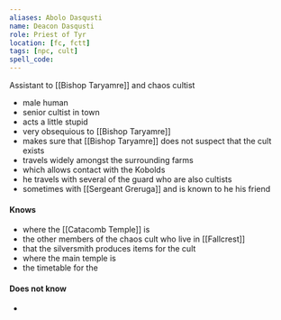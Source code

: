 ```yaml
---
aliases: Abolo Dasqusti
name: Deacon Dasqusti
role: Priest of Tyr
location: [fc, fctt]
tags: [npc, cult]
spell_code:
---
```


Assistant to [[Bishop Taryamre]] and chaos cultist

- male human
- senior cultist in town
- acts a little stupid
- very obsequious to [[Bishop Taryamre]]
- makes sure that [[Bishop Taryamre]] does not suspect that the cult exists
- travels widely amongst the surrounding farms
- which allows contact with the Kobolds
- he travels with several of the guard who are also cultists
- sometimes with [[Sergeant Greruga]] and is known to he his friend

#### Knows
- where the [[Catacomb Temple]] is
- the other members of the chaos cult who live in [[Fallcrest]]
- that the silversmith produces items for the cult
- where the main temple is
- the timetable for the 
#### Does not know
- 